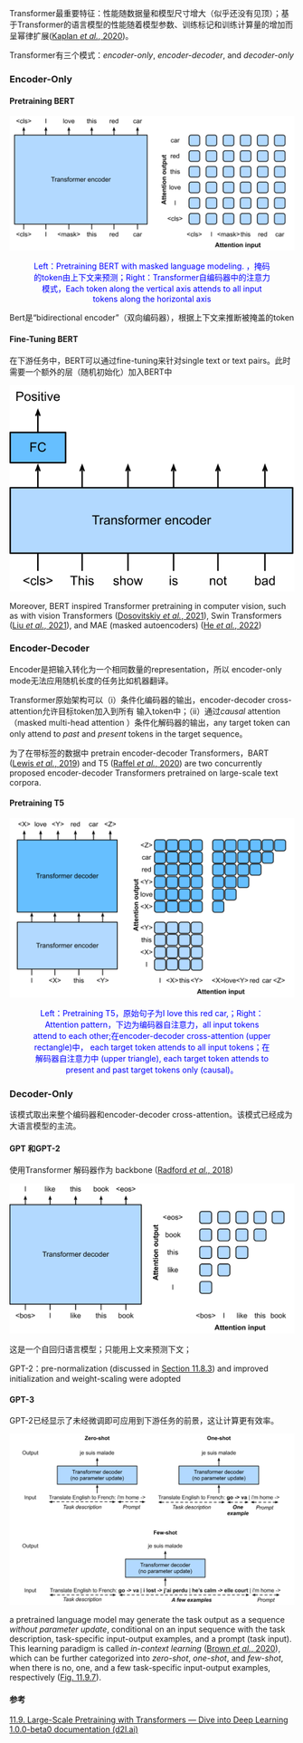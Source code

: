 Transformer最重要特征：性能随数据量和模型尺寸增大（似乎还没有见顶）；基于Transformer的语言模型的性能随着模型参数、训练标记和训练计算量的增加而呈幂律扩展([Kaplan *et al.*, 2020](https://d2l.ai/chapter_references/zreferences.html#id488))。

Transformer有三个模式：*encoder-only*, *encoder-decoder*, and *decoder-only*

### Encoder-Only

#### Pretraining BERT



![bert](imags/bert-encoder-only.svg)

<figure align="center"> <font color="#0000FF">Left：Pretraining BERT with masked language modeling. ，掩码的token由上下文来预测；Right：Transformer自编码器中的注意力模式，Each token along the vertical axis attends to all input tokens along the horizontal axis</font> </figure>

Bert是“bidirectional encoder”（双向编码器），根据上下文来推断被掩盖的token

#### Fine-Tuning BERT

在下游任务中，BERT可以通过fine-tuning来针对single text or text pairs。此时需要一个额外的层（随机初始化）加入BERT中

![bert-finetune-classification](./imags/bert-finetune-classification.svg)

Moreover, BERT inspired Transformer pretraining in computer vision, such as with vision Transformers ([Dosovitskiy *et al.*, 2021](https://d2l.ai/chapter_references/zreferences.html#id60)), Swin Transformers ([Liu *et al.*, 2021](https://d2l.ai/chapter_references/zreferences.html#id458)), and MAE (masked autoencoders) ([He *et al.*, 2022](https://d2l.ai/chapter_references/zreferences.html#id485))

### Encoder-Decoder

Encoder是把输入转化为一个相同数量的representation，所以 encoder-only mode无法应用随机长度的任务比如机器翻译。

Transformer原始架构可以（i）条件化编码器的输出，encoder-decoder cross-attention允许目标token加入到所有 输入token中；（ii）通过*causal* attention（masked multi-head attention ）条件化解码器的输出，any target token can only attend to *past* and *present* tokens in the target sequence。

为了在带标签的数据中 pretrain encoder-decoder Transformers，BART ([Lewis *et al.*, 2019](https://d2l.ai/chapter_references/zreferences.html#id480)) and T5 ([Raffel *et al.*, 2020](https://d2l.ai/chapter_references/zreferences.html#id474)) are two concurrently proposed encoder-decoder Transformers pretrained on large-scale text corpora.

#### Pretraining T5



![t5-encoder-decoder](./imags/t5-encoder-decoder.svg)

<figure align="center"> <font color="#0000FF">Left：Pretraining T5，原始句子为I love this red car,；Right：Attention pattern，下边为编码器自注意力，all input tokens attend to each other;在encoder-decoder cross-attention (upper rectangle)中， each target token attends to all input tokens；在解码器自注意力中 (upper triangle), each target token attends to present and past target tokens only (causal)。</font> </figure>

### Decoder-Only

该模式取出来整个编码器和encoder-decoder cross-attention。该模式已经成为大语言模型的主流。

#### GPT 和GPT-2

使用Transformer 解码器作为 backbone ([Radford *et al.*, 2018](https://d2l.ai/chapter_references/zreferences.html#id224))

![gpt-decoder-only](./imags/gpt-decoder-only.svg)

这是一个自回归语言模型；只能用上文来预测下文；

GPT-2：pre-normalization (discussed in [Section 11.8.3](https://d2l.ai/chapter_attention-mechanisms-and-transformers/vision-transformer.html#subsec-vit-encoder)) and improved initialization and weight-scaling were adopted

#### GPT-3

GPT-2已经显示了未经微调即可应用到下游任务的前景，这让计算更有效率。

![gpt-3-xshot](./imags/gpt-3-xshot.svg)

a pretrained language model may generate the task output as a sequence *without parameter update*, conditional on an input sequence with the task description, task-specific input-output examples, and a prompt (task input). This learning paradigm is called *in-context learning* ([Brown *et al.*, 2020](https://d2l.ai/chapter_references/zreferences.html#id473)), which can be further categorized into *zero-shot*, *one-shot*, and *few-shot*, when there is no, one, and a few task-specific input-output examples, respectively ([Fig. 11.9.7](https://d2l.ai/chapter_attention-mechanisms-and-transformers/large-pretraining-transformers.html#fig-gpt-3-xshot)).



#### 参考

[11.9. Large-Scale Pretraining with Transformers — Dive into Deep Learning 1.0.0-beta0 documentation (d2l.ai)](https://d2l.ai/chapter_attention-mechanisms-and-transformers/large-pretraining-transformers.html)
